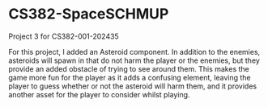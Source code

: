 # CS382-SpaceSCHMUP
Project 3 for CS382-001-202435

For this project, I added an Asteroid component. In addition to the enemies, asteroids will spawn in that do not harm the player or the enemies, but they provide an added obstacle of trying to see around them. This makes the game more fun for the player as it adds a confusing element, leaving the player to guess whether or not the asteroid will harm them, and it provides another asset for the player to consider whilst playing. 
